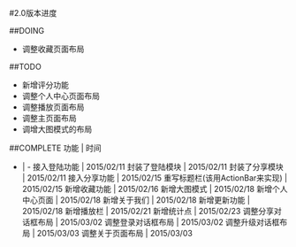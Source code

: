 #2.0版本进度

##DOING
+   调整收藏页面布局

##TODO
+   新增评分功能
+   调整个人中心页面布局
+   调整播放页面布局
+   调整主页面布局
+   调增大图模式的布局

##COMPLETE
功能 | 时间
- | -
接入登陆功能 | 2015/02/11
封装了登陆模块 | 2015/02/11
封装了分享模块 | 2015/02/11
接入分享功能 | 2015/02/15
重写标题栏(该用ActionBar来实现) | 2015/02/15
新增收藏功能 | 2015/02/16
新增大图模式 | 2015/02/18
新增个人中心页面 | 2015/02/18
新增关于我们 | 2015/02/18
新增更新功能 | 2015/02/18
新增播放栏 | 2015/02/21
新增统计点 | 2015/02/23
调整分享对话框布局 | 2015/03/02
调整登录对话框布局 | 2015/03/02
调整升级对话框布局 | 2015/03/03
调整关于页面布局 | 2015/03/03